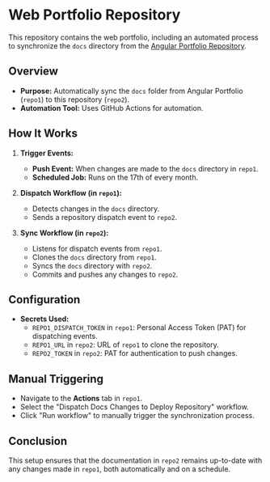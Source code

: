 # Web Portfolio Repository

This repository contains the web portfolio, including an automated process to synchronize the `docs` directory from the [Angular Portfolio Repository](https://github.com/solo-leveler/angular-portfolio).

## Overview

- **Purpose:** Automatically sync the `docs` folder from Angular Portfolio (`repo1`) to this repository (`repo2`).
- **Automation Tool:** Uses GitHub Actions for automation.

## How It Works

1. **Trigger Events:**
   - **Push Event:** When changes are made to the `docs` directory in `repo1`.
   - **Scheduled Job:** Runs on the 17th of every month.

2. **Dispatch Workflow (in `repo1`):**
   - Detects changes in the `docs` directory.
   - Sends a repository dispatch event to `repo2`.

3. **Sync Workflow (in `repo2`):**
   - Listens for dispatch events from `repo1`.
   - Clones the `docs` directory from `repo1`.
   - Syncs the `docs` directory with `repo2`.
   - Commits and pushes any changes to `repo2`.

## Configuration

- **Secrets Used:**
  - `REPO1_DISPATCH_TOKEN` in `repo1`: Personal Access Token (PAT) for dispatching events.
  - `REPO1_URL` in `repo2`: URL of `repo1` to clone the repository.
  - `REPO2_TOKEN` in `repo2`: PAT for authentication to push changes.

## Manual Triggering

- Navigate to the **Actions** tab in `repo1`.
- Select the "Dispatch Docs Changes to Deploy Repository" workflow.
- Click "Run workflow" to manually trigger the synchronization process.

## Conclusion

This setup ensures that the documentation in `repo2` remains up-to-date with any changes made in `repo1`, both automatically and on a schedule.
